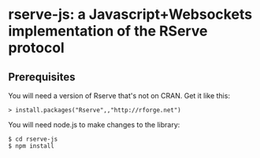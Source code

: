 # rserve-js: a Javascript+Websockets implementation of the RServe protocol

## Prerequisites

You will need a version of Rserve that's not on CRAN. Get it like this:

    > install.packages("Rserve",,"http://rforge.net")

You will need node.js to make changes to the library:

    $ cd rserve-js
    $ npm install


